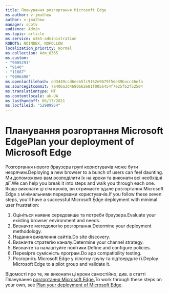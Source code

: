 ```yaml
---
title: Планування розгортання Microsoft Edge
ms.author: v-jmathew
author: v-jmathew
manager: scotv
audience: Admin
ms.topic: article
ms.service: o365-administration
ROBOTS: NOINDEX, NOFOLLOW
localization_priority: Normal
ms.collection: Adm_O365
ms.custom:
- "9005291"
- "9140"
- "11087"
- "9006490"
ms.openlocfilehash: dd3449ccd6eeb5fc9162e9679f5de39bacc46efa
ms.sourcegitcommit: 7a406a3d4680662e81f0056454f7e25fb2f52504
ms.translationtype: MT
ms.contentlocale: uk-UA
ms.lasthandoff: 06/17/2021
ms.locfileid: "52989954"
---
```

# <a name="plan-your-deployment-of-microsoft-edge"></a><span data-ttu-id="71a40-102">Планування розгортання Microsoft Edge</span><span class="sxs-lookup"><span data-stu-id="71a40-102">Plan your deployment of Microsoft Edge</span></span>

<span data-ttu-id="71a40-103">Розгортання нового браузера групі користувачів може бути незрячим.</span><span class="sxs-lookup"><span data-stu-id="71a40-103">Deploying a new browser to a bunch of users can feel daunting.</span></span> <span data-ttu-id="71a40-104">Ми допоможемо вам розподілити їх на кроки та виконати всі необхідні дії.</span><span class="sxs-lookup"><span data-stu-id="71a40-104">We can help you break it into steps and walk you through each one.</span></span> <span data-ttu-id="71a40-105">Якщо виконати ці сім кроків, ви отримаєте вдале розгортання Microsoft Edge з мінімальними перервами користувачів.</span><span class="sxs-lookup"><span data-stu-id="71a40-105">If you follow these seven steps, you'll have a successful Microsoft Edge deployment with minimal user frustration:</span></span>

1. <span data-ttu-id="71a40-106">Оцініться наявне середовище та потреби браузера.</span><span class="sxs-lookup"><span data-stu-id="71a40-106">Evaluate your existing browser environment and needs.</span></span>
2. <span data-ttu-id="71a40-107">Визначте методологію розгортання.</span><span class="sxs-lookup"><span data-stu-id="71a40-107">Determine your deployment methodology.</span></span>
3. <span data-ttu-id="71a40-108">Надання виявлення сайтів.</span><span class="sxs-lookup"><span data-stu-id="71a40-108">Do site discovery.</span></span>
4. <span data-ttu-id="71a40-109">Визначте стратегію каналу.</span><span class="sxs-lookup"><span data-stu-id="71a40-109">Determine your channel strategy.</span></span>
5. <span data-ttu-id="71a40-110">Визначте та налаштуйте політики.</span><span class="sxs-lookup"><span data-stu-id="71a40-110">Define and configure policies.</span></span>
6. <span data-ttu-id="71a40-111">Перевірте сумісність програм.</span><span class="sxs-lookup"><span data-stu-id="71a40-111">Do app compatibility testing.</span></span>
7. <span data-ttu-id="71a40-112">Розгорніть Microsoft Edge у пілотну групу та підтвердьте її.</span><span class="sxs-lookup"><span data-stu-id="71a40-112">Deploy Microsoft Edge to a pilot group and validate it.</span></span>

<span data-ttu-id="71a40-113">Відомості про те, як виконати ці кроки самостійно, див. в статті Планування [розгортання Microsoft Edge.](https://go.microsoft.com/fwlink/?linkid=2129990)</span><span class="sxs-lookup"><span data-stu-id="71a40-113">To work through these steps on your own, see [Plan your deployment of Microsoft Edge](https://go.microsoft.com/fwlink/?linkid=2129990).</span></span>

